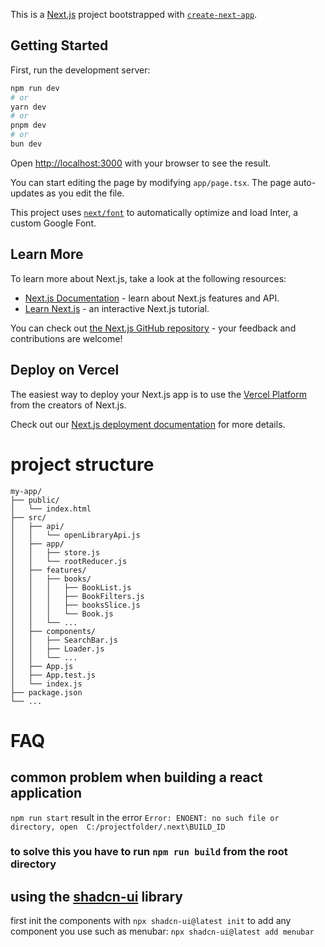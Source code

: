 This is a [Next.js](https://nextjs.org/) project bootstrapped with [`create-next-app`](https://github.com/vercel/next.js/tree/canary/packages/create-next-app).

## Getting Started

First, run the development server:

```bash
npm run dev
# or
yarn dev
# or
pnpm dev
# or
bun dev
```

Open [http://localhost:3000](http://localhost:3000) with your browser to see the result.

You can start editing the page by modifying `app/page.tsx`. The page auto-updates as you edit the file.

This project uses [`next/font`](https://nextjs.org/docs/basic-features/font-optimization) to automatically optimize and load Inter, a custom Google Font.

## Learn More

To learn more about Next.js, take a look at the following resources:

- [Next.js Documentation](https://nextjs.org/docs) - learn about Next.js features and API.
- [Learn Next.js](https://nextjs.org/learn) - an interactive Next.js tutorial.

You can check out [the Next.js GitHub repository](https://github.com/vercel/next.js/) - your feedback and contributions are welcome!

## Deploy on Vercel

The easiest way to deploy your Next.js app is to use the [Vercel Platform](https://vercel.com/new?utm_medium=default-template&filter=next.js&utm_source=create-next-app&utm_campaign=create-next-app-readme) from the creators of Next.js.

Check out our [Next.js deployment documentation](https://nextjs.org/docs/deployment) for more details.

# project structure
```
my-app/
├── public/
│   └── index.html
├── src/
│   ├── api/
│   │   └── openLibraryApi.js
│   ├── app/
│   │   ├── store.js
│   │   └── rootReducer.js
│   ├── features/
│   │   ├── books/
│   │   │   ├── BookList.js
│   │   │   ├── BookFilters.js
│   │   │   ├── booksSlice.js
│   │   │   └── Book.js
│   │   └── ...
│   ├── components/
│   │   ├── SearchBar.js
│   │   ├── Loader.js
│   │   └── ...
│   ├── App.js
│   ├── App.test.js
│   └── index.js
├── package.json
└── ...
```

# FAQ 
## common problem when building a react application
`npm run start` result in the error `Error: ENOENT: no such file or directory, open  C:/projectfolder/.next\BUILD_ID`
### to solve this you have to run `npm run build` from the root directory

## using the [shadcn-ui](https://ui.shadcn.com/) library 
first init the components with `npx shadcn-ui@latest init` to add any component you use such as menubar: `npx shadcn-ui@latest add menubar`